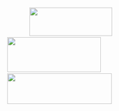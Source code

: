 <p align="center">
<img src="https://file.garden/Zt3AK4Hu3nEBt7QD/blur_edgeszeh.png" alt=""
>

⠀⠀⠀⠀⠀<a href="https://rentry.co/laxn"><img src="https://file.garden/Zt3AK4Hu3nEBt7QD/rentrytrru.png" alt=""
  width="190" 
  height="65"></a>⠀⠀⠀⠀⠀⠀⠀⠀⠀⠀<a href="https://reze.atabook.org/"><img src="https://file.garden/Zt3AK4Hu3nEBt7QD/ataboookdj.png" alt=""
  width="215" 
  height="80"></a> ⠀⠀⠀⠀⠀⠀⠀⠀<a href="https://rentry.co/hanguk"><img src="https://file.garden/Zt3AK4Hu3nEBt7QD/directoryryru.png" alt=""
  width="240" 
  height="70"></a>
  </p>

